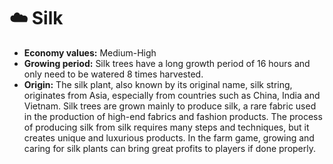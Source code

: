 # ☁️ Silk

* **Economy values:** Medium-High
* **Growing period:** Silk trees have a long growth period of 16 hours and only need to be watered 8 times harvested.
* **Origin:** The silk plant, also known by its original name, silk string, originates from Asia, especially from countries such as China, India and Vietnam. Silk trees are grown mainly to produce silk, a rare fabric used in the production of high-end fabrics and fashion products. The process of producing silk from silk requires many steps and techniques, but it creates unique and luxurious products. In the farm game, growing and caring for silk plants can bring great profits to players if done properly.
